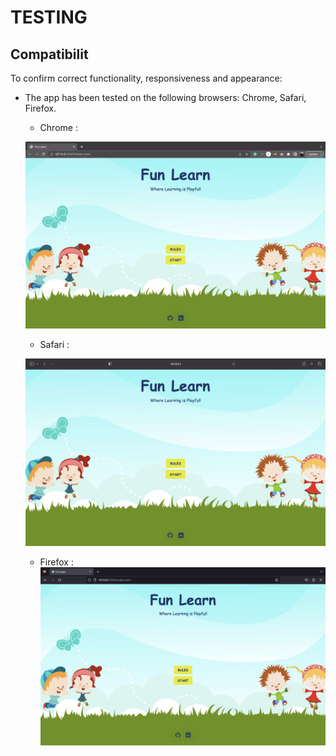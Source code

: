 # TESTING


## Compatibilit

To confirm correct functionality, responsiveness and appearance:
- The app has been tested on the following browsers: Chrome, Safari, Firefox.

    - Chrome :

    ![chrome browser](./documents/chrome.png)

    - Safari :

    ![safari browser](./documents/safari.png)

    - Firefox :
    ![firefox browser](./documents/firefox.png)
